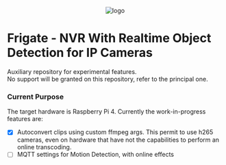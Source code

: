 <p align="center">
  <img align="center" alt="logo" src="docs/static/img/frigate.png">
</p>

# Frigate - NVR With Realtime Object Detection for IP Cameras

Auxiliary repository for experimental features.  
No support will be granted on this repository, refer to the principal one.

### Current Purpose
The target hardware is Raspberry Pi 4. Currently the work-in-progress features are:  
- [x] Autoconvert clips using custom ffmpeg args. This permit to use h265 cameras, even on hardware that have not the capabilities to perform an online transcoding.
- [ ] MQTT settings for Motion Detection, with online effects